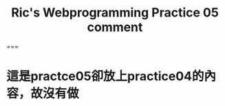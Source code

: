 <h1 style="text-align:center">Ric's Webprogramming Practice 05<br>comment</h1>

===

# 這是practce05卻放上practice04的內容，故沒有做

